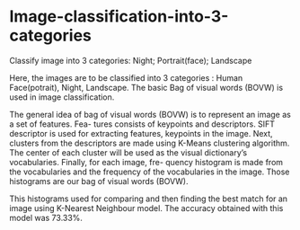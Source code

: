 # Image-classification-into-3-categories
Classify image into 3 categories: Night; Portrait(face); Landscape


Here, the images are to be classified into 3 categories : Human Face(potrait), Night, Landscape.
The basic Bag of visual words (BOVW) is used in image classification.

The general idea of bag of visual words (BOVW) is to represent an image as a set of features. Fea-
tures consists of keypoints and descriptors. SIFT descriptor is used for extracting features, keypoints
in the image. Next, clusters from the descriptors are made using K-Means clustering algorithm. The
center of each cluster will be used as the visual dictionary’s vocabularies. Finally, for each image, fre-
quency histogram is made from the vocabularies and the frequency of the vocabularies in the image.
Those histograms are our bag of visual words (BOVW).

This histograms used for comparing and then finding the best match for an image using K-Nearest
Neighbour model. The accuracy obtained with this model was 73.33%.
